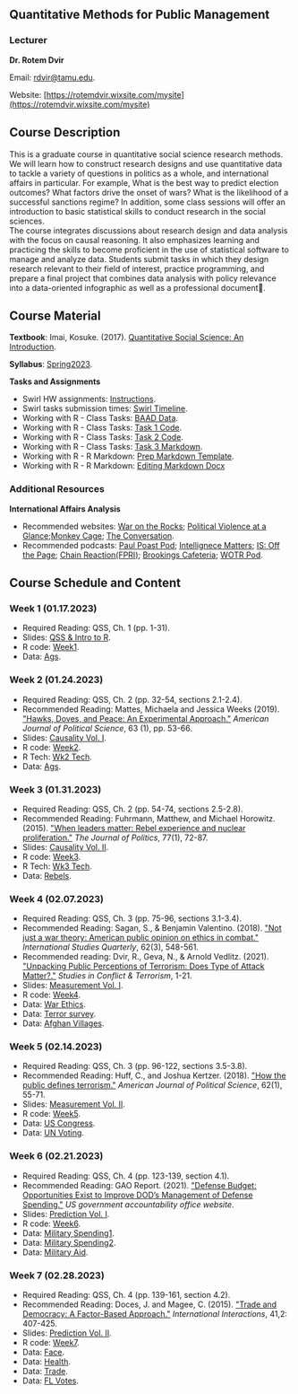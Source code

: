 ## Quantitative Methods for Public Management

### Lecturer

**Dr. Rotem Dvir**

Email: [rdvir@tamu.edu](rdvir@tamu.edu). 

Website: [https://rotemdvir.wixsite.com/mysite](https://rotemdvir.wixsite.com/mysite)

## Course Description
This is a graduate course in quantitative social science research methods. We will learn how to construct research designs and use quantitative data to tackle a variety of questions in politics as a whole, and international affairs in particular. For example, What is the best way to predict election outcomes? What factors drive the onset of wars? What is the likelihood of a successful sanctions regime? In addition, some class sessions will offer an introduction to basic statistical skills to conduct research in the social sciences.  
The course integrates discussions about research design and data analysis with the focus on causal reasoning. It also emphasizes learning and practicing the skills to become proficient in the use of statistical software to manage and analyze data. Students submit tasks in which they design research relevant to their field of interest, practice programming, and prepare a final project that combines data analysis with policy relevance into a data-oriented infographic as well as a professional document📃.

## Course Material

**Textbook**: Imai, Kosuke. (2017). [Quantitative Social Science: An Introduction](https://qss.princeton.press).    

**Syllabus**: [Spring2023](/assets/BUSH_Syllabus2022.pdf).

**Tasks and Assignments**  

  - Swirl HW assignments: [Instructions](/assets/Tasks/Swirl.pdf).
  - Swirl tasks submission times: [Swirl Timeline](/assets/Tasks/Swirl_timeline.pdf).
  - Working with R - Class Tasks: [BAAD Data](/assets/Tasks/Data_ClassTask1.dta).
  - Working with R - Class Tasks: [Task 1 Code](/assets/Tasks/ClassTask1.R).
  - Working with R - Class Tasks: [Task 2 Code](/assets/Tasks/ClassTask2.R).
  - Working with R - Class Tasks: [Task 3 Markdown](/assets/Tasks/ClassTask3.Rmd).
  - Working with R - R Markdown: [Prep Markdown Template](/assets/Tasks/MarkdownTemp_Ins.pdf).
  - Working with R - R Markdown: [Editing Markdown Docx](/assets/Tasks/Markdown_Inst.pdf)


### Additional Resources

**International Affairs Analysis**  

  - Recommended websites: [War on the Rocks](https://warontherocks.com); [Political Violence at a Glance](https://politicalviolenceataglance.org);[Monkey Cage](https://monkeycagetopicguides.org); [The Conversation](https://theconversation.com/us).
  - Recommended podcasts: [Paul Poast Pod](https://open.spotify.com/show/57N2HMfcYw3coHTPv1lYw7); [Intellignece Matters](https://podbay.fm/p/intelligence-matters); [IS: Off the Page](https://www.belfercenter.org/OffthePage); [Chain Reaction(FPRI)](https://www.fpri.org/multimedia/chain-reaction/); [Brookings Cafeteria](https://www.brookings.edu/series/brookings-cafeteria-podcast/); [WOTR Pod](https://warontherocks.com/category/podcasts/war-on-the-rocks/).  


## Course Schedule and Content

### Week 1 (01.17.2023)  

  - Required Reading: QSS, Ch. 1 (pp. 1-31).
  - Slides: [QSS & Intro to R](/assets/Week1/wk1_slides.pdf).
  - R code: [Week1](/assets/Week1/Code_week1.R).
  - Data: [Ags](/assets/Week1/ags.xlsx).


### Week 2 (01.24.2023) 

  - Required Reading: QSS, Ch. 2 (pp. 32-54, sections 2.1-2.4).
  - Recommended Reading: Mattes, Michaela and Jessica Weeks (2019). ["Hawks, Doves, and Peace: An Experimental Approach."](https://doi.org/10.1111/ajps.12392) *American Journal of Political Science*, 63 (1), pp. 53-66. 
  - Slides: [Causality Vol. I](/assets/Week2/wk2_slides.pdf).
  - R code: [Week2](/assets/Week2/Code_week2.R).
  - R Tech: [Wk2 Tech](/assets/Week2/Wk2_Tech.R).
  - Data: [Ags](/assets/Week2/MattesweeksEdit.dta).

### Week 3 (01.31.2023)  

  - Required Reading: QSS, Ch. 2 (pp. 54-74, sections 2.5-2.8).
  - Recommended Reading: Fuhrmann, Matthew, and Michael Horowitz. (2015). ["When leaders matter: Rebel experience and nuclear proliferation."](https://doi.org/10.1086/678308) *The Journal of Politics*, 77(1), 72-87.
  - Slides: [Causality Vol. II](/assets/Week3/wk3_slides.pdf).
  - R code: [Week3](/assets/Week3/Code_week3.R).
  - R Tech: [Wk3 Tech](/assets/Week3/Wk3_Tech.R).
  - Data: [Rebels](/assets/Week3/RebelsDataset_FH2015.dta).

### Week 4 (02.07.2023)  

  - Required Reading: QSS, Ch. 3 (pp. 75-96, sections 3.1-3.4).
  - Recommended Reading: Sagan, S., & Benjamin Valentino. (2018). ["Not just a war theory: American public opinion on ethics in combat."](https://doi.org/10.1093/isq/sqy033) *International Studies Quarterly*, 62(3), 548-561.
  - Recommended reading: Dvir, R., Geva, N., & Arnold Vedlitz. (2021). ["Unpacking Public Perceptions of Terrorism: Does Type of Attack Matter?."](https://doi.org/10.1080/1057610X.2021.1886427) *Studies in Conflict & Terrorism*, 1-21.
  - Slides: [Measurement Vol. I](/assets/Week4/wk4_slides.pdf).
  - R code: [Week4](/assets/Week4/Code_week4.R).
  - Data: [War Ethics](/assets/Week4/WarEthics.dta).
  - Data: [Terror survey](/assets/Week4/Bush_TerrorSurvey.csv).
  - Data: [Afghan Villages](/assets/Week4/afghan-village.csv).

### Week 5 (02.14.2023)  

  - Required Reading: QSS, Ch. 3 (pp. 96-122, sections 3.5-3.8).
  - Recommended Reading: Huff, C., and Joshua Kertzer. (2018). ["How the public defines terrorism."](https://doi.org/10.1111/ajps.12329) *American Journal of Political Science*, 62(1), 55-71.
  - Slides: [Measurement Vol. II](/assets/Week5/wk5_slides.pdf).
  - R code: [Week5](/assets/Week5/Code_week5.R).
  - Data: [US Congress](/assets/Week5/congress.csv).
  - Data: [UN Voting](/assets/Week5/unvoting.csv).

### Week 6 (02.21.2023)  

  - Required Reading: QSS, Ch. 4 (pp. 123-139, section 4.1).
  - Recommended Reading: GAO Report. (2021). ["Defense Budget: Opportunities Exist to Improve DOD’s Management of Defense Spending."](https://www.gao.gov/products/gao-21-415t) *US government accountability office website*.
  - Slides: [Prediction Vol. I](/assets/Week6/wk6_slides.pdf).
  - R code: [Week6](/assets/Week6/Code_week6.R).
  - Data: [Military Spending1](/assets/Week6/mil_exp.xlsx).
  - Data: [Military Spending2](/assets/Week6/mil_exp2.xlsx).
  - Data: [Military Aid](/assets/Week6/MilitaryAidData.dta).

### Week 7 (02.28.2023)  

  - Required Reading: QSS, Ch. 4 (pp. 139-161, section 4.2).
  - Recommended Reading: Doces, J. and Magee, C. (2015). ["Trade and Democracy: A Factor-Based Approach."](https://www.tandfonline.com/doi/full/10.1080/03050629.2015.984065) *International Interactions*, 41,2: 407-425.
  - Slides: [Prediction Vol. II](/assets/Week7/wk6_deck.pdf).
  - R code: [Week7](/assets/Week7/Code_week6b.R).
  - Data: [Face](/assets/Week7/face.csv).
  - Data: [Health](/assets/Week7/health.csv).
  - Data: [Trade](/assets/Week7/doces_magee_data.dta).
  - Data: [FL Votes](/assets/Week7/florida.csv).











